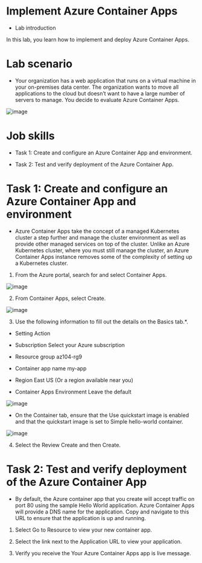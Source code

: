# Implement Azure Container Apps

- Lab introduction

In this lab, you learn how to implement and deploy Azure Container Apps.

# Lab scenario

- Your organization has a web application that runs on a virtual machine in your on-premises data center. The organization wants to move all applications to the cloud but doesn’t want to have a large number of servers to manage. You decide to evaluate Azure Container Apps.

![image](https://github.com/ankitnewjobs/Azure-Practices-Examples/assets/154872782/75d7f565-77b2-4e7a-9434-94e3ab3702f4)

# Job skills

- Task 1: Create and configure an Azure Container App and environment.

- Task 2: Test and verify deployment of the Azure Container App.

# Task 1: Create and configure an Azure Container App and environment

- Azure Container Apps take the concept of a managed Kubernetes cluster a step further and manage the cluster environment as well as provide other managed services on top of the cluster. Unlike an Azure Kubernetes cluster, where you must still manage the cluster, an Azure Container Apps instance removes some of the complexity of setting up a Kubernetes cluster.

1. From the Azure portal, search for and select Container Apps.

![image](https://github.com/ankitnewjobs/Azure-Practices-Examples/assets/154872782/8e6c6c9b-e69d-4437-99c3-ad824ad26fdf)

2. From Container Apps, select Create.

![image](https://github.com/ankitnewjobs/Azure-Practices-Examples/assets/154872782/83e6267f-7dc7-4cf6-9bc4-f79ace8c694f)

3. Use the following information to fill out the details on the Basics tab.*.

- Setting	Action

- Subscription	Select your Azure subscription

- Resource group	az104-rg9

- Container app name	my-app

- Region	East US (Or a region available near you)

- Container Apps Environment	Leave the default

![image](https://github.com/ankitnewjobs/Azure-Practices-Examples/assets/154872782/c0fb72cc-d13c-4f30-8f97-c59fb2c20ac5)

- On the Container tab, ensure that the Use quickstart image is enabled and that the quickstart image is set to Simple hello-world container.

![image](https://github.com/ankitnewjobs/Azure-Practices-Examples/assets/154872782/87f76e83-fe1f-4166-b2e0-da43164a9ed8)

4. Select the Review Create and then Create.

# Task 2: Test and verify deployment of the Azure Container App

- By default, the Azure container app that you create will accept traffic on port 80 using the sample Hello World application. Azure Container Apps will provide a DNS name for the application. Copy and navigate to this URL to ensure that the application is up and running.

1. Select Go to Resource to view your new container app.

2. Select the link next to the Application URL to view your application.

3. Verify you receive the Your Azure Container Apps app is live message.

